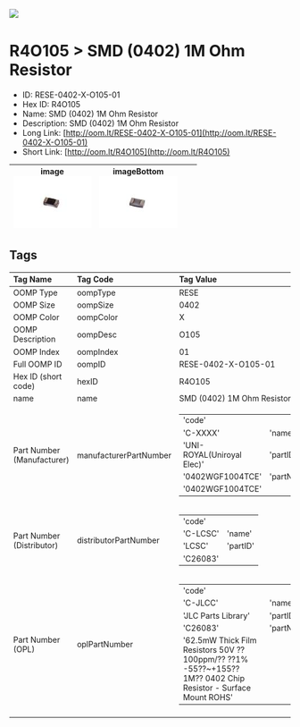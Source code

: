 


  
![][im]
# R4O105 > SMD (0402) 1M Ohm Resistor

- ID: RESE-0402-X-O105-01
- Hex ID: R4O105
- Name: SMD (0402) 1M Ohm Resistor
- Description: SMD (0402) 1M Ohm Resistor
- Long Link: [http://oom.lt/RESE-0402-X-O105-01](http://oom.lt/RESE-0402-X-O105-01)
- Short Link: [http://oom.lt/R4O105](http://oom.lt/R4O105)
  

|image<br>[![](https://raw.githubusercontent.com/oomlout/oomlout_OOMP_parts_V2/main/RESE/0402/X/O105/01/image_140.jpg)](https://github.com/oomlout/oomlout_OOMP_parts_V2/tree/main/RESE/0402/X/O105/01/image.jpg)|imageBottom<br>[![](https://raw.githubusercontent.com/oomlout/oomlout_OOMP_parts_V2/main/RESE/0402/X/O105/01/image_BOTTOM_140.jpg)](https://github.com/oomlout/oomlout_OOMP_parts_V2/tree/main/RESE/0402/X/O105/01/image_BOTTOM.jpg)|||
| :---: | :---: | :---: | :---: |

## Tags
  

|Tag Name|Tag Code|Tag Value|
| :--- | :--- | :--- |
|OOMP Type|oompType|RESE|
|OOMP Size|oompSize|0402|
|OOMP Color|oompColor|X|
|OOMP Description|oompDesc|O105|
|OOMP Index|oompIndex|01|
|Full OOMP ID|oompID|RESE-0402-X-O105-01|
|Hex ID (short code)|hexID|R4O105|
|name|name|SMD (0402) 1M Ohm Resistor|
|Part Number (Manufacturer)|manufacturerPartNumber|<table><tr><td>'code'</td></tr><tr><td> 'C-XXXX'</td><td> 'name'</td></tr><tr><td> 'UNI-ROYAL(Uniroyal Elec)'</td><td> 'partID'</td></tr><tr><td> '0402WGF1004TCE'</td><td> 'partName'</td></tr><tr><td> '0402WGF1004TCE'</td></tr></table>|
|Part Number (Distributor)|distributorPartNumber|<table><tr><td>'code'</td></tr><tr><td> 'C-LCSC'</td><td> 'name'</td></tr><tr><td> 'LCSC'</td><td> 'partID'</td></tr><tr><td> 'C26083'</td></tr></table>|
|Part Number (OPL)|oplPartNumber|<table><tr><td>'code'</td></tr><tr><td> 'C-JLCC'</td><td> 'name'</td></tr><tr><td> 'JLC Parts Library'</td><td> 'partID'</td></tr><tr><td> 'C26083'</td><td> 'partName'</td></tr><tr><td> '62.5mW Thick Film Resistors 50V ??100ppm/?? ??1% -55??~+155?? 1M?? 0402  Chip Resistor - Surface Mount ROHS'</td></tr></table>|
||||



[im]: RESE/0402/X/O105/01/image_450.jpg
